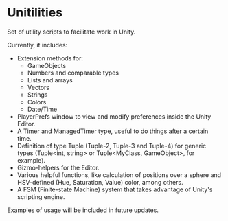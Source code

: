 Unitilities
===============

Set of utility scripts to facilitate work in Unity.

Currently, it includes:
* Extension methods for:
  * GameObjects
  * Numbers and comparable types
  * Lists and arrays
  * Vectors
  * Strings
  * Colors
  * Date/Time
* PlayerPrefs window to view and modify preferences inside the Unity Editor.
* A Timer and ManagedTimer type, useful to do things after a certain time.
* Definition of type Tuple (Tuple-2, Tuple-3 and Tuple-4) for generic types (Tuple&lt;int, string&gt; or Tuple&lt;MyClass, GameObject&gt;, for example).
* Gizmo-helpers for the Editor.
* Various helpful functions, like calculation of positions over a sphere and HSV-defined (Hue, Saturation, Value) color, among others.
* A FSM (Finite-state Machine) system that takes advantage of Unity's scripting engine.


Examples of usage will be included in future updates.
